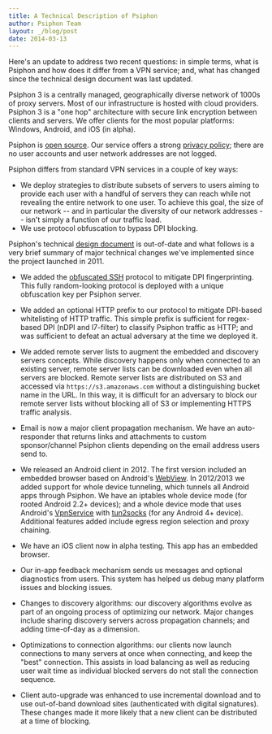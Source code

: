 ```yaml
---
title: A Technical Description of Psiphon
author: Psiphon Team
layout: _/blog/post
date: 2014-03-13
---
```


Here's an update to address two recent questions: in simple terms, what is Psiphon and how does it differ from a VPN service; and, what has changed since the technical design document was last updated.

Psiphon 3 is a centrally managed, geographically diverse network of 1000s of proxy servers. Most of our infrastructure is hosted with cloud providers. Psiphon 3 is a "one hop" architecture with secure link encryption between clients and servers. We offer clients for the most popular platforms: Windows, Android, and iOS (in alpha).

Psiphon is [open source](https://bitbucket.org/psiphon/psiphon-circumvention-system). Our service offers a strong [privacy policy](http://play.psiphon3.com/en/faq.html#information-collected); there are no user accounts and user network addresses are not logged.

Psiphon differs from standard VPN services in a couple of key ways:
* We deploy strategies to distribute subsets of servers to users aiming to provide each user with a handful of servers they can reach while not revealing the entire network to one user. To achieve this goal, the size of our network -- and in particular the diversity of our network addresses -- isn't simply a function of our traffic load.
* We use protocol obfuscation to bypass DPI blocking.

Psiphon's technical [design document](https://bitbucket.org/psiphon/psiphon-circumvention-system/downloads/DESIGN.pdf) is out-of-date and what follows is a very brief summary of major technical changes we've implemented since the project launched in 2011.

* We added the [obfuscated SSH](https://github.com/brl/obfuscated-openssh) protocol to mitigate DPI fingerprinting. This fully random-looking protocol is deployed with a unique obfuscation key per Psiphon server.

* We added an optional HTTP prefix to our protocol to mitigate DPI-based whitelisting of HTTP traffic. This simple prefix is sufficient for regex-based DPI (nDPI and l7-filter) to classify Psiphon traffic as HTTP; and was sufficient to defeat an actual adversary at the time we deployed it.

* We added remote server lists to augment the embedded and discovery servers concepts. While discovery happens only when connected to an existing server, remote server lists can be downloaded even when all servers are blocked. Remote server lists are distributed on S3 and accessed via `https://s3.amazonaws.com` without a distinguishing bucket name in the URL. In this way, it is difficult for an adversary to block our remote server lists without blocking all of S3 or implementing HTTPS traffic analysis.

* Email is now a major client propagation mechanism. We have an auto-responder that returns links and attachments to custom sponsor/channel Psiphon clients depending on the email address users send to.

* We released an Android client in 2012. The first version included an embedded browser based on Android's [WebView](http://developer.android.com/reference/android/webkit/WebView.html). In 2012/2013 we added support for whole device tunneling, which tunnels all Android apps through Psiphon. We have an iptables whole device mode (for rooted Android 2.2+ devices); and a whole device mode that uses Android's [VpnService](http://developer.android.com/reference/android/net/VpnService.html) with [tun2socks](http://code.google.com/p/badvpn/wiki/tun2socks) (for any Android 4+ device). Additional features added include egress region selection and proxy chaining.

* We have an iOS client now in alpha testing. This app has an embedded browser.

* Our in-app feedback mechanism sends us messages and optional diagnostics from users. This system has helped us debug many platform issues and blocking issues.

* Changes to discovery algorithms: our discovery algorithms evolve as part of an ongoing process of optimizing our network. Major changes include sharing discovery servers across propagation channels; and adding time-of-day as a dimension.

* Optimizations to connection algorithms: our clients now launch connections to many servers at once when connecting, and keep the "best" connection. This assists in load balancing as well as reducing user wait time as individual blocked servers do not stall the connection sequence.

* Client auto-upgrade was enhanced to use incremental download and to use out-of-band download sites (authenticated with digital signatures). These changes made it more likely that a new client can be distributed at a time of blocking.
